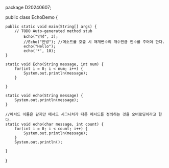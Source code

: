 package D20240607;

public class EchoDemo {

	public static void main(String[] args) {
		// TODO Auto-generated method stub
			Echo("안녕", 3);
			//Echo("안녕"); //메소드를 호출 시 매개변수의 개수만큼 인수를 주어야 한다.
			echo("Hello");
			echo('*', 10);
	}
	
	static void Echo(String message, int num) {
		for(int i = 0; i < num; i++) {
			System.out.println(message);
		}
		
	}
	
	static void echo(String message) {
		System.out.println(message);
	}
	
	//메서드 이름은 같지만 메서드 시그니처가 다른 메서드를 정의하는 것을 오버로딩이라고 한다.
	static void echo(char message, int count) {
		for(int i = 0; i < count; i++) {
			System.out.println(message);
		}
		System.out.println();
		
	}

}
